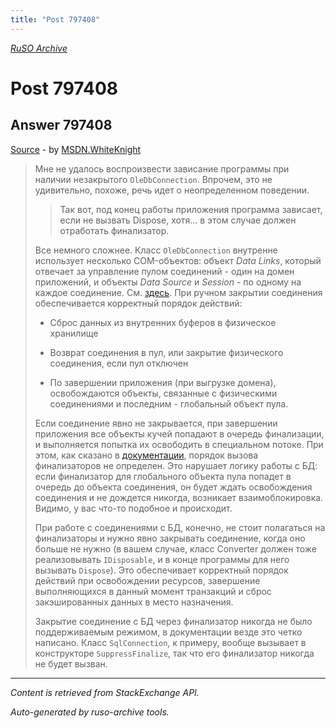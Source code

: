 ```yaml
---
title: "Post 797408"
---
```

<p><i><a href="https://github.com/MSDN-WhiteKnight/ruso-archive/">RuSO Archive</a></i></p>
<h1>Post 797408</h1>
<h2>Answer 797408</h2>
<p><a href="https://ru.stackoverflow.com/a/797408/">Source</a> - by <a href="https://ru.stackoverflow.com/users/240512/msdn-whiteknight">MSDN.WhiteKnight</a></p>
<blockquote>
<p>Мне не удалось воспроизвести зависание программы при наличии незакрытого <code>OleDbConnection</code>. Впрочем, это не удивительно, похоже, речь идет о неопределенном поведении.</p>

<blockquote>
  <p>Так вот, под конец работы приложения программа зависает, если не вызвать Dispose, хотя... в этом случае должен отработать финализатор.</p>
</blockquote>

<p>Все немного сложнее. Класс <code>OleDbConnection</code> внутренне использует несколько COM-объектов: объект <em>Data Links</em>, который отвечает за управление пулом соединений - один на домен приложений, и объекты <em>Data Source</em> и <em>Session</em> - по одному на каждое соединение. См. <a href="https://referencesource.microsoft.com/#System.Data/System/Data/OleDb/OleDbWrapper.cs,9b3ba9571a56b8f6" rel="nofollow noreferrer">здесь</a>. При ручном закрытии соединения обеспечивается корректный порядок действий:</p>

<ul>
<li><p>Сброс данных из внутренних буферов в физическое хранилище</p></li>
<li><p>Возврат соединения в пул, или закрытие физического соединения, если пул отключен</p></li>
<li><p>По завершении приложения (при выгрузке домена), освобождаются объекты, связанные с физическими соединениями и последним - глобальный объект пула.</p></li>
</ul>

<p>Если соединение явно не закрывается, при завершении приложения все объекты кучей попадают в очередь финализации, и выполняется попытка их освободить в специальном потоке. При этом, как сказано в <a href="https://msdn.microsoft.com/en-us/library/system.object.finalize%28v=vs.110%29.aspx?f=255&amp;MSPPError=-2147217396" rel="nofollow noreferrer">документации</a>, порядок вызова финализаторов не определен. Это нарушает логику работы с БД: если финализатор для глобального объекта пула попадет в очередь до объекта соединения, он будет ждать освобождения соединения и не дождется никогда, возникает взаимоблокировка. Видимо, у вас что-то подобное и происходит. </p>

<p>При работе с соединениями с БД, конечно, не стоит полагаться на финализаторы и нужно явно закрывать соединение, когда оно больше не нужно (в вашем случае, класс Converter должен тоже реализовывать <code>IDisposable</code>, и в конце программы для него вызывать <code>Dispose</code>). Это обеспечивает  корректный порядок действий при освобождении ресурсов, завершение выполняющихся в данный момент транзакций и сброс закэшированных данных в место назначения. </p>

<p>Закрытие соединение с БД через финализатор никогда не было поддерживаемым режимом, в документации везде это четко написано. Класс <code>SqlConnection</code>, к примеру, вообще вызывает в конструкторе <code>SuppressFinalize</code>, так что его финализатор никогда не будет вызван. </p>

</blockquote>
<hr/>
<p><i>Content is retrieved from StackExchange API. </i></p>
<p><i>Auto-generated by ruso-archive tools. </i></p>
